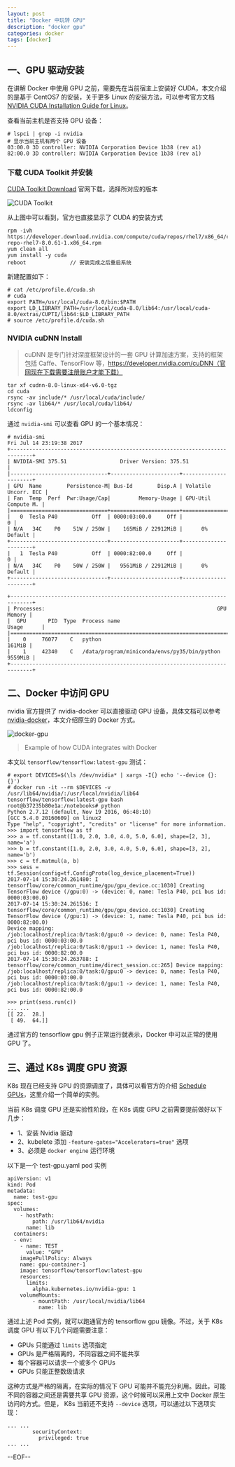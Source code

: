 ```yaml
---
layout: post
title: "Docker 中玩转 GPU"
description: "docker gpu"
categories: docker
tags: [docker]
---
```


## 一、GPU 驱动安装

在讲解 Docker 中使用 GPU 之前，需要先在当前宿主上安装好 CUDA，本文介绍的是基于 CentOS7 的安装，关于更多 Linux 的安装方法，可以参考官方文档 [NVIDIA CUDA Installation Guide for Linux](http://docs.nvidia.com/cuda/cuda-installation-guide-linux)。

查看当前主机是否支持 GPU 设备：

```
# lspci | grep -i nvidia
# 显示当前主机有两个 GPU 设备
03:00.0 3D controller: NVIDIA Corporation Device 1b38 (rev a1)
82:00.0 3D controller: NVIDIA Corporation Device 1b38 (rev a1)
```

### 下载 CUDA Toolkit 并安装

[CUDA Toolkit Download](https://developer.nvidia.com/cuda-downloads) 官网下载，选择所对应的版本

![CUDA Toolkit](images/cuda-download.png)

从上图中可以看到，官方也直接显示了 CUDA 的安装方式

```
rpm -ivh https://developer.download.nvidia.com/compute/cuda/repos/rhel7/x86_64/cuda-repo-rhel7-8.0.61-1.x86_64.rpm
yum clean all
yum install -y cuda
reboot              // 安装完成之后重启系统
```

新建配置如下：

```
# cat /etc/profile.d/cuda.sh
# cuda
export PATH=/usr/local/cuda-8.0/bin:$PATH
export LD_LIBRARY_PATH=/usr/local/cuda-8.0/lib64:/usr/local/cuda-8.0/extras/CUPTI/lib64:$LD_LIBRARY_PATH
# source /etc/profile.d/cuda.sh
```

### NVIDIA cuDNN Install

> cuDNN 是专门针对深度框架设计的一套 GPU 计算加速方案，支持的框架包括 Caffe、TensorFlow 等，https://developer.nvidia.com/cuDNN（官网现在下载需要注册账户才能下载）

```
tar xf cudnn-8.0-linux-x64-v6.0-tgz
cd cuda
rsync -av include/* /usr/local/cuda/include/
rsync -av lib64/* /usr/local/cuda/lib64/
ldconfig
```

通过 `nvidia-smi` 可以查看 GPU 的一个基本情况：

```
# nvidia-smi
Fri Jul 14 23:19:38 2017
+-----------------------------------------------------------------------------+
| NVIDIA-SMI 375.51                 Driver Version: 375.51                    |
|-------------------------------+----------------------+----------------------+
| GPU  Name        Persistence-M| Bus-Id        Disp.A | Volatile Uncorr. ECC |
| Fan  Temp  Perf  Pwr:Usage/Cap|         Memory-Usage | GPU-Util  Compute M. |
|===============================+======================+======================|
|   0  Tesla P40           Off  | 0000:03:00.0     Off |                    0 |
| N/A   34C    P0    51W / 250W |    165MiB / 22912MiB |      0%      Default |
+-------------------------------+----------------------+----------------------+
|   1  Tesla P40           Off  | 0000:82:00.0     Off |                    0 |
| N/A   34C    P0    50W / 250W |   9561MiB / 22912MiB |      0%      Default |
+-------------------------------+----------------------+----------------------+

+-----------------------------------------------------------------------------+
| Processes:                                                       GPU Memory |
|  GPU       PID  Type  Process name                               Usage      |
|=============================================================================|
|    0     76077    C   python                                         161MiB |
|    1     42340    C   /data/program/miniconda/envs/py35/bin/python  9559MiB |
+-----------------------------------------------------------------------------+
```

## 二、Docker 中访问 GPU

nvidia 官方提供了 nvidia-docker 可以直接驱动 GPU 设备，具体文档可以参考 [nvidia-docker](https://github.com/NVIDIA/nvidia-docker)，本文介绍原生的 Docker 方式。

![docker-gpu](images/docker-gpu.png)
> Example of how CUDA integrates with Docker

本文以 `tensorflow/tensorflow:latest-gpu` 测试：

```
# export DEVICES=$(\ls /dev/nvidia* | xargs -I{} echo '--device {}:{}')
# docker run -it --rm $DEVICES -v /usr/lib64/nvidia/:/usr/local/nvidia/lib64 tensorflow/tensorflow:latest-gpu bash
root@b37235b80e1a:/notebooks# python
Python 2.7.12 (default, Nov 19 2016, 06:48:10)
[GCC 5.4.0 20160609] on linux2
Type "help", "copyright", "credits" or "license" for more information.
>>> import tensorflow as tf
>>> a = tf.constant([1.0, 2.0, 3.0, 4.0, 5.0, 6.0], shape=[2, 3], name='a')
>>> b = tf.constant([1.0, 2.0, 3.0, 4.0, 5.0, 6.0], shape=[3, 2], name='b')
>>> c = tf.matmul(a, b)
>>> sess = tf.Session(config=tf.ConfigProto(log_device_placement=True))
2017-07-14 15:30:24.261480: I tensorflow/core/common_runtime/gpu/gpu_device.cc:1030] Creating TensorFlow device (/gpu:0) -> (device: 0, name: Tesla P40, pci bus id: 0000:03:00.0)
2017-07-14 15:30:24.261516: I tensorflow/core/common_runtime/gpu/gpu_device.cc:1030] Creating TensorFlow device (/gpu:1) -> (device: 1, name: Tesla P40, pci bus id: 0000:82:00.0)
Device mapping:
/job:localhost/replica:0/task:0/gpu:0 -> device: 0, name: Tesla P40, pci bus id: 0000:03:00.0
/job:localhost/replica:0/task:0/gpu:1 -> device: 1, name: Tesla P40, pci bus id: 0000:82:00.0
2017-07-14 15:30:24.263788: I tensorflow/core/common_runtime/direct_session.cc:265] Device mapping:
/job:localhost/replica:0/task:0/gpu:0 -> device: 0, name: Tesla P40, pci bus id: 0000:03:00.0
/job:localhost/replica:0/task:0/gpu:1 -> device: 1, name: Tesla P40, pci bus id: 0000:82:00.0

>>> print(sess.run(c))
... ...
[[ 22.  28.]
 [ 49.  64.]]
```

通过官方的 tensorflow gpu 例子正常运行就表示，Docker 中可以正常的使用 GPU 了。

## 三、通过 K8s 调度 GPU 资源

K8s 现在已经支持 GPU 的资源调度了，具体可以看官方的介绍 [Schedule GPUs](https://kubernetes.io/docs/tasks/manage-gpus/scheduling-gpus/)，这里介绍一个简单的实例。

当前 K8s 调度 GPU 还是实验性阶段，在 K8s 调度 GPU 之前需要提前做好以下几步：

* 1、安装 Nvidia 驱动
* 2、kubelete 添加 `-feature-gates="Accelerators=true"` 选项
* 3、必须是 `docker engine` 运行环境

以下是一个 test-gpu.yaml pod 实例

```
apiVersion: v1
kind: Pod
metadata:
  name: test-gpu
spec:
  volumes:
    - hostPath:
        path: /usr/lib64/nvidia
      name: lib
  containers:
  - env:
    - name: TEST
      value: "GPU"
    imagePullPolicy: Always
    name: gpu-container-1
    image: tensorflow/tensorflow:latest-gpu
    resources:
      limits:
        alpha.kubernetes.io/nvidia-gpu: 1
    volumeMounts:
        - mountPath: /usr/local/nvidia/lib64
          name: lib
```

通过上述 Pod 实例，就可以跑通官方的 tensorflow gpu 镜像。不过，关于 K8s 调度 GPU 有以下几个问题需要注意：

* GPUs 只能通过 `limits` 选项指定
* GPUs 是严格隔离的，不同容器之间不能共享
* 每个容器可以请求一个或多个 GPUs
* GPUs 只能正整数级请求

这种方式是严格的隔离，在实际的情况下 GPU 可能并不能充分利用。因此，可能不同的容器之间还是需要共享 GPU 资源，这个时候可以采用上文中 Docker 原生访问的方式。但是， K8s 当前还不支持 `--device` 选项，可以通过以下选项实现：

```
... ...
        securityContext:
          privileged: true
... ...
```

--EOF--
